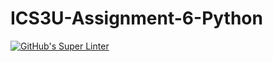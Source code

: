 # ICS3U-Assignment-6-Python

[![GitHub's Super Linter](https://github.com/sydneykuhn/ICS3U-Assignment-6-Python/workflows/GitHub's%20Super%20Linter/badge.svg)](https://github.com/sydneykuhn/ICS3U-Assignment-6-Python)
